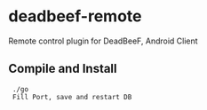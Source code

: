 deadbeef-remote
===============

Remote control plugin for DeadBeeF, Android Client

## Compile and Install
     ./go
     Fill Port, save and restart DB


